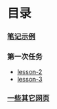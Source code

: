 # 目录

### [笔记示例](note.md)

### 第一次任务

- [lesson-2](lesson-2)
- [lesson-3](https://liujinmenghaoren.github.io/web/HTML%20and%20CSS/demo/lesson-3/home.html)

### [一些其它网页](../../demo/README.md)
